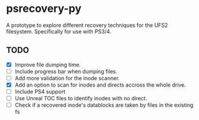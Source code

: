 # psrecovery-py
A prototype to explore different recovery techniques for the UFS2 filesystem. Specifically for use with PS3/4.

## TODO
- [x] Improve file dumping time.
- [ ] Include progress bar when dumping files.
- [ ] Add more validation for the inode scanner.
- [x] Add an option to scan for inodes and directs accross the whole drive.
- [ ] Include PS4 support
- [ ] Use Unreal TOC files to identify inodes with no direct.
- [ ] Check if a recovered inode's datablocks are taken by files in the existing fs
